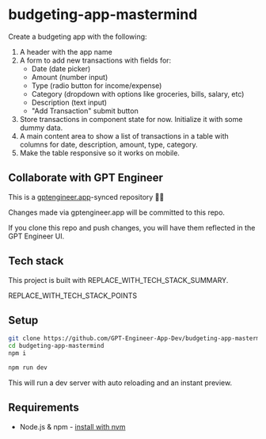 # budgeting-app-mastermind

Create a budgeting app with the following:

1. A header with the app name
2. A form to add new transactions with fields for:
   - Date (date picker) 
   - Amount (number input)
   - Type (radio button for income/expense)
   - Category (dropdown with options like groceries, bills, salary, etc)
   - Description (text input)
   - "Add Transaction" submit button
3. Store transactions in component state for now. Initialize it with some dummy data.
4. A main content area to show a list of transactions in a table with columns for date, description, amount, type, category. 
5. Make the table responsive so it works on mobile.

## Collaborate with GPT Engineer

This is a [gptengineer.app](https://gptengineer.app)-synced repository 🌟🤖

Changes made via gptengineer.app will be committed to this repo.

If you clone this repo and push changes, you will have them reflected in the GPT Engineer UI.

## Tech stack

This project is built with REPLACE_WITH_TECH_STACK_SUMMARY.

REPLACE_WITH_TECH_STACK_POINTS

## Setup

```sh
git clone https://github.com/GPT-Engineer-App-Dev/budgeting-app-mastermind.git
cd budgeting-app-mastermind
npm i
```

```sh
npm run dev
```

This will run a dev server with auto reloading and an instant preview.

## Requirements

- Node.js & npm - [install with nvm](https://github.com/nvm-sh/nvm#installing-and-updating)
